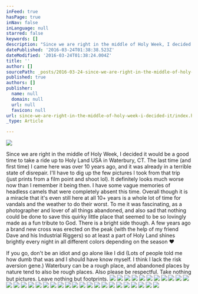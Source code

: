 ```yaml
---
inFeed: true
hasPage: true
inNav: false
inLanguage: null
starred: false
keywords: []
description: "Since we are right in the middle of Holy Week, I decided it would be a good time to take a ride up to Holy Land USA in Waterbury, CT. The last time (and first time) I came here was over 10 years ago, and it was already in a terrible state of disrepair. I'll have to dig up the few pictures I took from that trip (just prints from a film point and shoot lol). It definitely looks much worse now than I remember it being then. I have some vague memories of headless camels that were completely absent this time. Overall though it is a miracle that it's even still here at all 10+ years is a whole lot of time for vandals and the weather to do their worst. To me it was fascinating, as a photographer and lover of all things abandoned, and also sad that nothing could be done to save this quirky little place that seemed to be so lovingly made as a fun tribute to God. There is a bright side though. A few years ago a brand new cross was erected on the peak (with the help of my friend Dave and his Industrial Riggers) so at least a part of Holy Land shines brightly every night in all different colors depending on the season ♥"
datePublished: '2016-03-24T01:38:38.523Z'
dateModified: '2016-03-24T01:38:24.004Z'
title: ''
author: []
sourcePath: _posts/2016-03-24-since-we-are-right-in-the-middle-of-holy-week-i-decided-it.md
published: true
authors: []
publisher:
  name: null
  domain: null
  url: null
  favicon: null
url: since-we-are-right-in-the-middle-of-holy-week-i-decided-it/index.html
_type: Article

---
```

![](https://s3-us-west-2.amazonaws.com/the-grid-img/p/fb2fb4b4d8a49ee8f8b53c008ba68c2129660262.jpg)

Since we are right in the middle of Holy Week, I decided it would be a good time to take a ride up to Holy Land USA in Waterbury, CT. The last time (and first time) I came here was over 10 years ago, and it was already in a terrible state of disrepair. I'll have to dig up the few pictures I took from that trip (just prints from a film point and shoot lol). It definitely looks much worse now than I remember it being then. I have some vague memories of headless camels that were completely absent this time. Overall though it is a miracle that it's even still here at all 10+ years is a whole lot of time for vandals and the weather to do their worst. To me it was fascinating, as a photographer and lover of all things abandoned, and also sad that nothing could be done to save this quirky little place that seemed to be so lovingly made as a fun tribute to God. There is a bright side though. A few years ago a brand new cross was erected on the peak (with the help of my friend Dave and his Industrial Riggers) so at least a part of Holy Land shines brightly every night in all different colors depending on the season ♥

If you go, don't be an idiot and go alone like I did (Lots of people told me how dumb that was and I should have know myself. I think I lack the risk aversion gene.) Waterbury can be a rough place, and abandoned places by nature tend to also be rough places. Also please be respectful. Take nothing but pictures. Leave nothing but footprints.
![](https://s3-us-west-2.amazonaws.com/the-grid-img/p/33a02938e3c6be8c2e4b3765b0fa8f485e9bea55.jpg)
![](https://s3-us-west-2.amazonaws.com/the-grid-img/p/4048f3b9a04479aa8acae0babe259ba4a09b7fee.jpg)
![](https://s3-us-west-2.amazonaws.com/the-grid-img/p/8fd442d74288a74fdf04bb01dd647107c4ac4926.jpg)
![](https://s3-us-west-2.amazonaws.com/the-grid-img/p/f2216d1ae763c20d082ebf5d09defb1ead1fe7a7.jpg)
![](https://s3-us-west-2.amazonaws.com/the-grid-img/p/cd864c95ab7eba285f709ea6804dd69752cdfb5c.jpg)
![](https://s3-us-west-2.amazonaws.com/the-grid-img/p/0aab418415441ba6715c42747ef5057a12bbfe08.jpg)
![](https://s3-us-west-2.amazonaws.com/the-grid-img/p/3ed55c32b6d7bf82c3def8aa08bf54e733fa896f.jpg)
![](https://s3-us-west-2.amazonaws.com/the-grid-img/p/2ccc4df0959a2e66aa83c06e1288c81b849c5f93.jpg)
![](https://s3-us-west-2.amazonaws.com/the-grid-img/p/9e4a1e54f8d3e8fff60aca33b6bb49e96c2e1d3f.jpg)
![](https://s3-us-west-2.amazonaws.com/the-grid-img/p/90a9f2244ab11c20143d9b1354538f3accd4aa9b.jpg)
![](https://the-grid-user-content.s3-us-west-2.amazonaws.com/0ad1bf81-c7b6-455f-b1ef-98e609ee9735.jpg)
![](https://the-grid-user-content.s3-us-west-2.amazonaws.com/8a85d239-5ae5-418c-b3e7-b603b49550fd.jpg)
![](https://the-grid-user-content.s3-us-west-2.amazonaws.com/b7ce11cb-0a47-4058-95fc-ff5884f2e665.jpg)
![](https://the-grid-user-content.s3-us-west-2.amazonaws.com/36c06655-aa2a-4447-832a-2231017f0779.jpg)
![](https://the-grid-user-content.s3-us-west-2.amazonaws.com/8a6d6866-911b-4705-9cef-6d5e8b748497.jpg)
![](https://the-grid-user-content.s3-us-west-2.amazonaws.com/b161f3c8-f25a-42f3-bc9d-9d885a516451.jpg)
![](https://the-grid-user-content.s3-us-west-2.amazonaws.com/36c9e325-faf2-4308-9e2a-62a250523cc8.jpg)
![](https://the-grid-user-content.s3-us-west-2.amazonaws.com/77edf2df-39d4-45fd-8a3b-8775dcc97934.jpg)
![](https://the-grid-user-content.s3-us-west-2.amazonaws.com/9ec91a17-41f6-4872-89e6-74d6b9347c30.jpg)
![](https://the-grid-user-content.s3-us-west-2.amazonaws.com/029717bf-f9f4-419e-a84c-7ebd12b11545.jpg)
![](https://the-grid-user-content.s3-us-west-2.amazonaws.com/bf0294a5-5d4d-4abd-8e41-9160a650b254.jpg)
![](https://the-grid-user-content.s3-us-west-2.amazonaws.com/04bfb3b6-828a-4ddc-8434-94fd2d19af8d.jpg)
![](https://the-grid-user-content.s3-us-west-2.amazonaws.com/28de116e-8877-4099-aa9a-c5dd25bb4f49.jpg)
![](https://the-grid-user-content.s3-us-west-2.amazonaws.com/6657b28f-7bb2-453b-85c8-ea984b7dea6a.jpg)
![](https://the-grid-user-content.s3-us-west-2.amazonaws.com/5a57f352-7abf-4118-892b-95be64322d84.jpg)
![](https://the-grid-user-content.s3-us-west-2.amazonaws.com/b59112fe-4725-4b00-b43a-143ad9bb3710.jpg)
![](https://the-grid-user-content.s3-us-west-2.amazonaws.com/13d21c35-7bd6-435d-acbf-ab753fb2677f.jpg)
![](https://the-grid-user-content.s3-us-west-2.amazonaws.com/cf056ab7-ad1a-44cc-8226-21ced689e4f2.jpg)
![](https://the-grid-user-content.s3-us-west-2.amazonaws.com/5d59bfca-4672-4ab1-af95-d8aba53fcec1.jpg)
![](https://the-grid-user-content.s3-us-west-2.amazonaws.com/b5d399b7-94f0-4603-ac0d-4218dd81882d.jpg)
![](https://the-grid-user-content.s3-us-west-2.amazonaws.com/d5c9c722-7613-43e3-8b35-9243d987f9e2.jpg)
![](https://the-grid-user-content.s3-us-west-2.amazonaws.com/7ae7532f-8ce1-417c-8080-518e51fd0302.jpg)